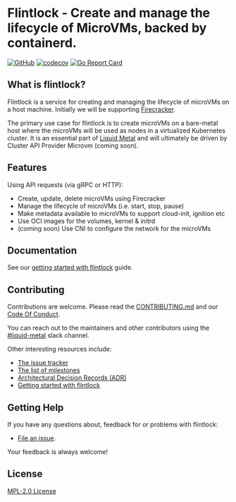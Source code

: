 
# Flintlock - Create and manage the lifecycle of MicroVMs, backed by containerd.

[![GitHub](https://img.shields.io/github/license/weaveworks/flintlock)](https://img.shields.io/github/license/weaveworks/flintlock)
[![codecov](https://codecov.io/gh/weaveworks/flintlock/branch/main/graph/badge.svg?token=ZNPNRDI8Z0)](https://codecov.io/gh/weaveworks/flintlock)
[![Go Report Card](https://goreportcard.com/badge/github.com/weaveworks/flintlock)](https://goreportcard.com/report/github.com/weaveworks/flintlock)

## What is flintlock?

Flintlock is a service for creating and managing the lifecycle of microVMs on a host machine. Initially we will be supporting [Firecracker](https://firecracker-microvm.github.io/).

The primary use case for flintlock is to create microVMs on a bare-metal host where the microVMs will be used as nodes in a virtualized Kubernetes cluster. It is an essential part of [Liquid Metal](https://www.weave.works/blog/multi-cluster-kubernetes-on-microvms-for-bare-metal) and will ultimately be driven by Cluster API Provider Microvm (coming soon).

## Features

Using API requests (via gRPC or HTTP):

- Create, update, delete microVMs using Firecracker
- Manage the lifecycle of microVMs (i.e. start, stop, pause)
- Make metadata available to microVMs to support cloud-init, ignition etc
- Use OCI images for the volumes, kernel & initrd
- (coming soon) Use CNI to configure the network for the microVMs

## Documentation

See our [getting started with flintlock][quickstart] guide.

## Contributing

Contributions are welcome. Please read the [CONTRIBUTING.md][contrib] and our [Code Of Conduct][coc]. 

You can reach out to the maintainers and other contributors using the [#liquid-metal](https://weave-community.slack.com/archives/C02KARWGR7S) slack channel.

Other interesting resources include:

- [The issue tracker][issues]
- [The list of milestones][milestones]
- [Architectural Decision Records (ADR)][adr]
- [Getting started with flintlock][quickstart]

## Getting Help

If you have any questions about, feedback for or problems with flintlock:

- [File an issue][issues].

Your feedback is always welcome!

## License

[MPL-2.0 License][license]

[quickstart]: ./docs/quick-start.md
[contrib]: ./CONTRIBUTING.md
[coc]: ./CODE_OF_CONDUCT.md
[issues]: https://github.com/weaveworks/flintlock/issues
[milestones]: https://github.com/weaveworks/flintlock/milestones
[adr]: ./docs/adr
[license]: ./LICENSE
